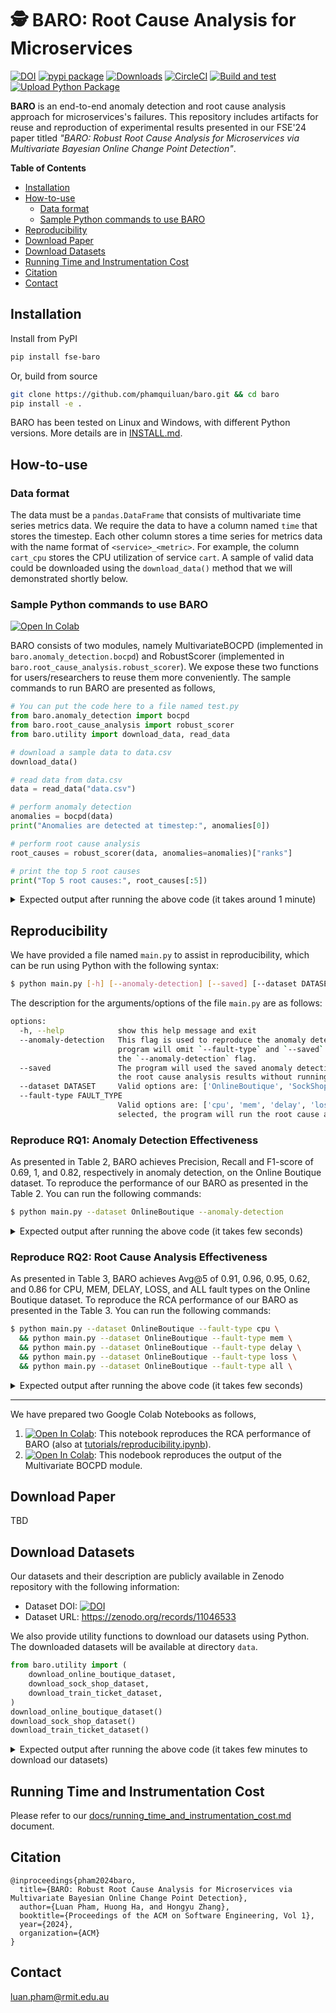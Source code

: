 # 🕵️ BARO: Root Cause Analysis for Microservices 

[![DOI](https://zenodo.org/badge/787200147.svg)](https://zenodo.org/doi/10.5281/zenodo.11063695)
[![pypi package](https://img.shields.io/pypi/v/fse-baro.svg)](https://pypi.org/project/fse-baro)
[![Downloads](https://static.pepy.tech/badge/fse-baro)](https://pepy.tech/project/fse-baro)
[![CircleCI](https://dl.circleci.com/status-badge/img/gh/phamquiluan/baro/tree/main.svg?style=svg)](https://dl.circleci.com/status-badge/redirect/gh/phamquiluan/baro/tree/main)
[![Build and test](https://github.com/phamquiluan/baro/actions/workflows/build-and-test.yml/badge.svg?branch=main)](https://github.com/phamquiluan/baro/actions/workflows/build-and-test.yml)
[![Upload Python Package](https://github.com/phamquiluan/baro/actions/workflows/python-publish.yml/badge.svg)](https://github.com/phamquiluan/baro/actions/workflows/python-publish.yml)

**BARO** is an end-to-end anomaly detection and root cause analysis approach for microservices's failures. This repository includes artifacts for reuse and reproduction of experimental results presented in our FSE'24 paper titled _"BARO: Robust Root Cause Analysis for Microservices via Multivariate Bayesian Online Change Point Detection"_.

**Table of Contents**
  * [Installation](#installation)
  * [How-to-use](#how-to-use)
    + [Data format](#data-format)
    + [Sample Python commands to use BARO](#sample-python-commands-to-use-baro)
  * [Reproducibility](#reproducibility)
  * [Download Paper](#download-paper)
  * [Download Datasets](#download-datasets)
  * [Running Time and Instrumentation Cost](#running-time-and-instrumentation-cost)
  * [Citation](#citation)
  * [Contact](#contact)

## Installation

Install from PyPI

```bash
pip install fse-baro
```

Or, build from source

```bash
git clone https://github.com/phamquiluan/baro.git && cd baro
pip install -e .
```

BARO has been tested on Linux and Windows, with different Python versions. More details are in [INSTALL.md](./INSTALL.md).

## How-to-use

### Data format

The data must be a `pandas.DataFrame` that consists of multivariate time series metrics data. We require the data to have a column named `time` that stores the timestep. Each other column stores a time series for metrics data with the name format of `<service>_<metric>`. For example, the column `cart_cpu` stores the CPU utilization of service `cart`. A sample of valid data could be downloaded using the `download_data()` method that we will demonstrated shortly below.


### Sample Python commands to use BARO

[![Open In Colab](https://colab.research.google.com/assets/colab-badge.svg)](https://colab.research.google.com/drive/1znckFNPny9zU0Rlc9_Q99E6h3hsJq764?usp=sharing)

BARO consists of two modules, namely MultivariateBOCPD (implemented in `baro.anomaly_detection.bocpd`) and RobustScorer (implemented in `baro.root_cause_analysis.robust_scorer`). We expose these two functions for users/researchers to reuse them more conveniently. The sample commands to run BARO are presented as follows,

```python
# You can put the code here to a file named test.py
from baro.anomaly_detection import bocpd
from baro.root_cause_analysis import robust_scorer
from baro.utility import download_data, read_data

# download a sample data to data.csv
download_data()

# read data from data.csv
data = read_data("data.csv")

# perform anomaly detection 
anomalies = bocpd(data) 
print("Anomalies are detected at timestep:", anomalies[0])

# perform root cause analysis
root_causes = robust_scorer(data, anomalies=anomalies)["ranks"]

# print the top 5 root causes
print("Top 5 root causes:", root_causes[:5])
```

<details>
<summary>Expected output after running the above code (it takes around 1 minute)</summary>

```
$ python test.py
Downloading data.csv..: 100%|████████████████████████████████| 570k/570k [00:00<00:00, 17.1MiB/s]
Anomalies are detected at timestep: 243
Top 5 root causes: ['checkoutservice_latency', 'cartservice_mem', 'cartservice_latency', 'cartservice_cpu', 'main_mem']
```
</details>


## Reproducibility

We have provided a file named `main.py` to assist in reproducibility, which can be run using Python with the following syntax:

```bash
$ python main.py [-h] [--anomaly-detection] [--saved] [--dataset DATASET] [--fault-type FAULT_TYPE]
```

The description for the arguments/options of the file `main.py` are as follows:
```bash
options:
  -h, --help            show this help message and exit
  --anomaly-detection   This flag is used to reproduce the anomaly detection results. The
                        program will omit `--fault-type` and `--saved` arguments when using
                        the `--anomaly-detection` flag.
  --saved               The program will used the saved anomaly detection results to reproduce
                        the root cause analysis results without running anomaly detection again.
  --dataset DATASET     Valid options are: ['OnlineBoutique', 'SockShop', and 'TrainTicket']
  --fault-type FAULT_TYPE
                        Valid options are: ['cpu', 'mem', 'delay', 'loss', and 'all']. If 'all' is
                        selected, the program will run the root cause analysis for all fault types.
```


### Reproduce RQ1: Anomaly Detection Effectiveness

As presented in Table 2, BARO achieves Precision, Recall and F1-score of 0.69, 1, and 0.82, respectively in anomaly detection, on the Online Boutique dataset. To reproduce the performance of our BARO as presented in the Table 2. You can run the following commands:

```bash
$ python main.py --dataset OnlineBoutique --anomaly-detection
```

<details>
<summary>Expected output after running the above code (it takes few seconds)</summary>

```
====== Reproduce BOCPD =====
Dataset: fse-ob
Precision: 0.76
Recall   : 1.00
F1       : 0.87
```
</details>


### Reproduce RQ2: Root Cause Analysis Effectiveness

As presented in Table 3, BARO achieves Avg@5 of 0.91, 0.96, 0.95, 0.62, and 0.86 for CPU, MEM, DELAY, LOSS, and ALL fault types on the Online Boutique dataset. To reproduce the RCA performance of our BARO as presented in the Table 3. You can run the following commands:

```bash
$ python main.py --dataset OnlineBoutique --fault-type cpu \
  && python main.py --dataset OnlineBoutique --fault-type mem \
  && python main.py --dataset OnlineBoutique --fault-type delay \
  && python main.py --dataset OnlineBoutique --fault-type loss \
  && python main.py --dataset OnlineBoutique --fault-type all \
```


<details>
<summary>Expected output after running the above code (it takes few seconds)</summary>

```
Running: 100%|███████████████████████████████████████████████████| 25/25 [00:02<00:00, 11.94it/s]
====== Reproduce BARO =====
Dataset   : fse-ob
Fault type: cpu
Avg@5 Acc : 0.91

Running: 100%|███████████████████████████████████████████████████| 25/25 [00:02<00:00, 12.10it/s]
====== Reproduce BARO =====
Dataset   : fse-ob
Fault type: mem
Avg@5 Acc : 0.96

Running: 100%|███████████████████████████████████████████████████| 25/25 [00:01<00:00, 12.73it/s]
====== Reproduce BARO =====
Dataset   : fse-ob
Fault type: delay
Avg@5 Acc : 0.95

Running: 100%|███████████████████████████████████████████████████| 25/25 [00:02<00:00, 12.35it/s]
====== Reproduce BARO =====
Dataset   : fse-ob
Fault type: loss
Avg@5 Acc : 0.62

Running: 100%|█████████████████████████████████████████████████| 100/100 [00:06<00:00, 15.82it/s]
====== Reproduce BARO =====
Dataset   : fse-ob
Fault type: all
Avg@5 Acc : 0.86
```
</details>










----
We have prepared two Google Colab Notebooks as follows,
1. [![Open In Colab](https://colab.research.google.com/assets/colab-badge.svg)](https://colab.research.google.com/drive/120svKTl53cK8KId1rFSrw0BOqnReMB0j?usp=sharing): This notebook reproduces the RCA performance of BARO (also at [tutorials/reproducibility.ipynb](https://github.com/phamquiluan/baro/blob/main/tutorials/reproducibility.ipynb)).
2. [![Open In Colab](https://colab.research.google.com/assets/colab-badge.svg)](https://colab.research.google.com/drive/1TObicUGcP9Z9xqML-iJxDo_Vlttp1Lpm?usp=sharing): This nodebook reproduces the output of the Multivariate BOCPD module. 


## Download Paper

TBD

## Download Datasets

Our datasets and their description are publicly available in Zenodo repository with the following information:

- Dataset DOI: [![DOI](https://zenodo.org/badge/DOI/10.5281/zenodo.11046533.svg)](https://doi.org/10.5281/zenodo.11046533)
- Dataset URL: https://zenodo.org/records/11046533

We also provide utility functions to download our datasets using Python. The downloaded datasets will be available at directory `data`.

```python
from baro.utility import (
    download_online_boutique_dataset,
    download_sock_shop_dataset,
    download_train_ticket_dataset,
)
download_online_boutique_dataset()
download_sock_shop_dataset()
download_train_ticket_dataset()
```
<details>
<summary>Expected output after running the above code (it takes few minutes to download our datasets)</summary>

```
$ python test.py
Downloading fse-ob.zip..: 100%|██████████| 151M/151M [01:03<00:00, 2.38MiB/s]
Downloading fse-ss.zip..: 100%|██████████| 127M/127M [00:23<00:00, 5.49MiB/s]
Downloading fse-tt.zip..: 100%|██████████| 286M/286M [00:56<00:00, 5.10MiB/s]
```
</details>


## Running Time and Instrumentation Cost

Please refer to our [docs/running_time_and_instrumentation_cost.md](docs/running_time_and_instrumentation_cost.md) document.

## Citation

```
@inproceedings{pham2024baro,
  title={BARO: Robust Root Cause Analysis for Microservices via Multivariate Bayesian Online Change Point Detection},
  author={Luan Pham, Huong Ha, and Hongyu Zhang},
  booktitle={Proceedings of the ACM on Software Engineering, Vol 1},
  year={2024},
  organization={ACM}
}
```

## Contact

[luan.pham\@rmit.edu.au](mailto:luan.pham@rmit.edu.au?subject=BARO)
